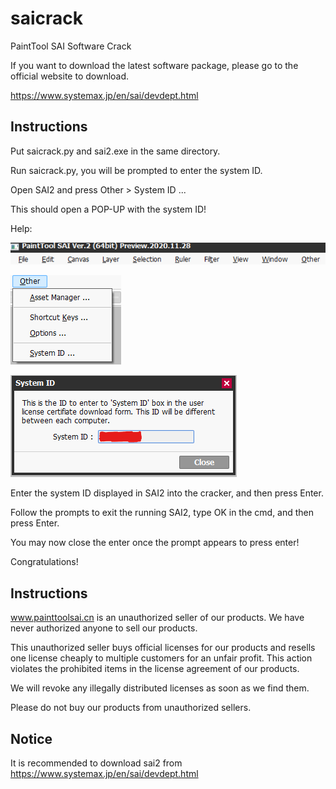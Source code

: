# saicrack
PaintTool SAI Software Crack


If you want to download the latest software package, please go to the official website to download.


https://www.systemax.jp/en/sai/devdept.html


## Instructions

Put saicrack.py and sai2.exe in the same directory.

Run saicrack.py, you will be prompted to enter the system ID.

Open SAI2 and press Other > System ID ...

This should open a POP-UP with the system ID!

Help:

![Tutorial1](Images/Tuto1.png)

![Tutorial2](Images/Tuto2.png)

![Tutorial3](Images/Tuto3.png)


Enter the system ID displayed in SAI2 into the cracker, and then press Enter.

Follow the prompts to exit the running SAI2, type OK in the cmd, and then press Enter.

You may now close the enter once the prompt appears to press enter!

Congratulations!


## Instructions
www.painttoolsai.cn is an unauthorized seller of our products. We have never authorized anyone to sell our products.

This unauthorized seller buys official licenses for our products and resells one license cheaply to multiple customers for an unfair profit. This action violates the prohibited items in the license agreement of our products.

We will revoke any illegally distributed licenses as soon as we find them.

Please do not buy our products from unauthorized sellers.

## Notice
It is recommended to download sai2 from https://www.systemax.jp/en/sai/devdept.html
